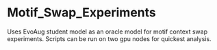 # Motif_Swap_Experiments
Uses EvoAug student model as an oracle model for motif context swap experiments. Scripts can be run on two gpu nodes for quickest analysis. 
